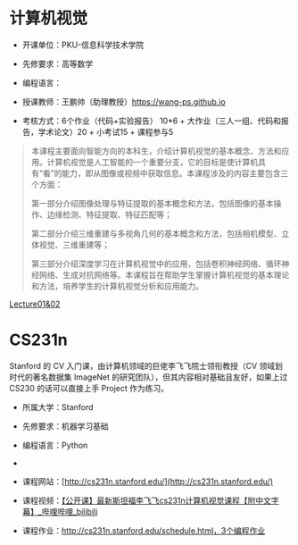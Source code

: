 # 计算机视觉

- 开课单位：PKU-信息科学技术学院

- 先修要求：高等数学

- 编程语言：

- 授课教师：王鹏帅（助理教授）https://wang-ps.github.io

- 考核方式：6个作业（代码+实验报告） 10*6 + 大作业（三人一组、代码和报告，学术论文）20 + 小考试15 + 课程参与5

>  本课程主要面向智能方向的本科生，介绍计算机视觉的基本概念、方法和应用。计算机视觉是人工智能的一个重要分支，它的目标是使计算机具有“看”的能力，即从图像或视频中获取信息。本课程涉及的内容主要包含三个方面：
> 
> 第一部分介绍图像处理与特征提取的基本概念和方法，包括图像的基本操作、边缘检测、特征提取、特征匹配等；
> 
> 第二部分介绍三维重建与多视角几何的基本概念和方法，包括相机模型、立体视觉、三维重建等；
> 
> 第三部分介绍深度学习在计算机视觉中的应用，包括卷积神经网络、循环神经网络、生成对抗网络等。本课程旨在帮助学生掌握计算机视觉的基本理论和方法，培养学生的计算机视觉分析和应用能力。

[Lecture01&02](https://lh314-pku.github.io/notes/CV/Lecture01&02)

# CS231n

Stanford 的 CV 入门课，由计算机领域的巨佬李飞飞院士领衔教授（CV 领域划时代的著名数据集 ImageNet 的研究团队），但其内容相对基础且友好，如果上过 CS230 的话可以直接上手 Project 作为练习。

- 所属大学：Stanford

- 先修要求：机器学习基础

- 编程语言：Python

- 

- 课程网站：[http://cs231n.stanford.edu/](http://cs231n.stanford.edu/)

- 课程视频：[【公开课】最新斯坦福李飞飞cs231n计算机视觉课程【附中文字幕】_哔哩哔哩_bilibili](https://www.bilibili.com/video/BV1nJ411z7fe)

- 课程作业：http://cs231n.stanford.edu/schedule.html，3个编程作业
